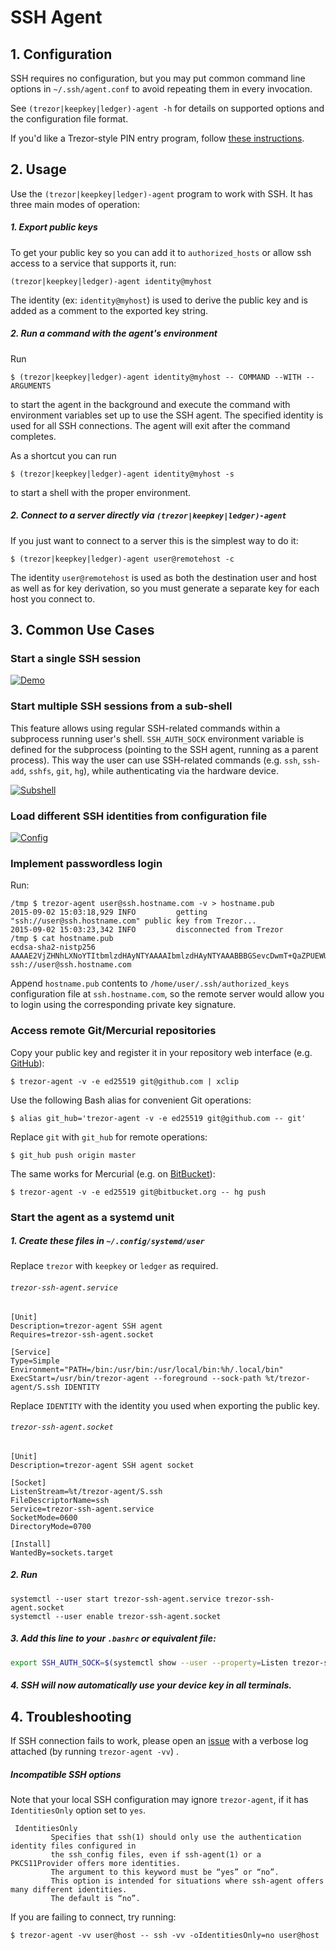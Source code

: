 # SSH Agent

## 1. Configuration

SSH requires no configuration, but you may put common command line options in `~/.ssh/agent.conf` to avoid repeating them in every invocation.

See `(trezor|keepkey|ledger)-agent -h` for details on supported options and the configuration file format.

If you'd like a Trezor-style PIN entry program, follow [these instructions](README-PINENTRY.md).

## 2. Usage

Use the `(trezor|keepkey|ledger)-agent` program to work with SSH. It has three main modes of operation:

##### 1. Export public keys

To get your public key so you can add it to `authorized_hosts` or allow
ssh access to a service that supports it, run:

```
(trezor|keepkey|ledger)-agent identity@myhost
```

The identity (ex: `identity@myhost`) is used to derive the public key and is added as a comment to the exported key string.

##### 2. Run a command with the agent's environment

Run

```
$ (trezor|keepkey|ledger)-agent identity@myhost -- COMMAND --WITH --ARGUMENTS
```

to start the agent in the background and execute the command with environment variables set up to use the SSH agent.  The specified identity is used for all SSH connections.  The agent will exit after the command completes.

As a shortcut you can run

```
$ (trezor|keepkey|ledger)-agent identity@myhost -s
```

to start a shell with the proper environment.

##### 2. Connect to a server directly via `(trezor|keepkey|ledger)-agent`

If you just want to connect to a server this is the simplest way to do it:

```
$ (trezor|keepkey|ledger)-agent user@remotehost -c
```

The identity `user@remotehost` is used as both the destination user and host as well as for key derivation, so you must generate a separate key for each host you connect to.

## 3. Common Use Cases

### Start a single SSH session
[![Demo](https://asciinema.org/a/22959.png)](https://asciinema.org/a/22959)

### Start multiple SSH sessions from a sub-shell

This feature allows using regular SSH-related commands within a subprocess running user's shell.
`SSH_AUTH_SOCK` environment variable is defined for the subprocess (pointing to the SSH agent, running as a parent process).
This way the user can use SSH-related commands (e.g. `ssh`, `ssh-add`, `sshfs`, `git`, `hg`), while authenticating via the hardware device.

[![Subshell](https://asciinema.org/a/33240.png)](https://asciinema.org/a/33240)

### Load different SSH identities from configuration file

[![Config](https://asciinema.org/a/bdxxtgctk5syu56yfz8lcp7ny.png)](https://asciinema.org/a/bdxxtgctk5syu56yfz8lcp7ny)

### Implement passwordless login

Run:

	/tmp $ trezor-agent user@ssh.hostname.com -v > hostname.pub
	2015-09-02 15:03:18,929 INFO         getting "ssh://user@ssh.hostname.com" public key from Trezor...
	2015-09-02 15:03:23,342 INFO         disconnected from Trezor
	/tmp $ cat hostname.pub
	ecdsa-sha2-nistp256 AAAAE2VjZHNhLXNoYTItbmlzdHAyNTYAAAAIbmlzdHAyNTYAAABBBGSevcDwmT+QaZPUEWUUjTeZRBICChxMKuJ7dRpBSF8+qt+8S1GBK5Zj8Xicc8SHG/SE/EXKUL2UU3kcUzE7ADQ= ssh://user@ssh.hostname.com

Append `hostname.pub` contents to `/home/user/.ssh/authorized_keys`
configuration file at `ssh.hostname.com`, so the remote server
would allow you to login using the corresponding private key signature.

### Access remote Git/Mercurial repositories

Copy your public key and register it in your repository web interface (e.g. [GitHub](https://help.github.com/articles/adding-a-new-ssh-key-to-your-github-account/)):

	$ trezor-agent -v -e ed25519 git@github.com | xclip

Use the following Bash alias for convenient Git operations:

	$ alias git_hub='trezor-agent -v -e ed25519 git@github.com -- git'

Replace `git` with `git_hub` for remote operations:

	$ git_hub push origin master

The same works for Mercurial (e.g. on [BitBucket](https://confluence.atlassian.com/bitbucket/set-up-ssh-for-mercurial-728138122.html)):

	$ trezor-agent -v -e ed25519 git@bitbucket.org -- hg push

### Start the agent as a systemd unit

##### 1. Create these files in `~/.config/systemd/user`

Replace `trezor` with `keepkey` or `ledger` as required.

###### `trezor-ssh-agent.service`

````
[Unit]
Description=trezor-agent SSH agent
Requires=trezor-ssh-agent.socket

[Service]
Type=Simple
Environment="PATH=/bin:/usr/bin:/usr/local/bin:%h/.local/bin"
ExecStart=/usr/bin/trezor-agent --foreground --sock-path %t/trezor-agent/S.ssh IDENTITY
````

Replace `IDENTITY` with the identity you used when exporting the public key.

###### `trezor-ssh-agent.socket`

````
[Unit]
Description=trezor-agent SSH agent socket

[Socket]
ListenStream=%t/trezor-agent/S.ssh
FileDescriptorName=ssh
Service=trezor-ssh-agent.service
SocketMode=0600
DirectoryMode=0700

[Install]
WantedBy=sockets.target
````

##### 2. Run

```
systemctl --user start trezor-ssh-agent.service trezor-ssh-agent.socket
systemctl --user enable trezor-ssh-agent.socket
```

##### 3. Add this line to your `.bashrc` or equivalent file:

```bash
export SSH_AUTH_SOCK=$(systemctl show --user --property=Listen trezor-ssh-agent.socket | grep -o "/run.*")
```

##### 4. SSH will now automatically use your device key in all terminals.

## 4. Troubleshooting

If SSH connection fails to work, please open an [issue](https://github.com/romanz/trezor-agent/issues)
with a verbose log attached (by running `trezor-agent -vv`) .

##### Incompatible SSH options

Note that your local SSH configuration may ignore `trezor-agent`, if it has `IdentitiesOnly` option set to `yes`.

     IdentitiesOnly
             Specifies that ssh(1) should only use the authentication identity files configured in
             the ssh_config files, even if ssh-agent(1) or a PKCS11Provider offers more identities.
             The argument to this keyword must be “yes” or “no”.
             This option is intended for situations where ssh-agent offers many different identities.
             The default is “no”.

If you are failing to connect, try running:

    $ trezor-agent -vv user@host -- ssh -vv -oIdentitiesOnly=no user@host
